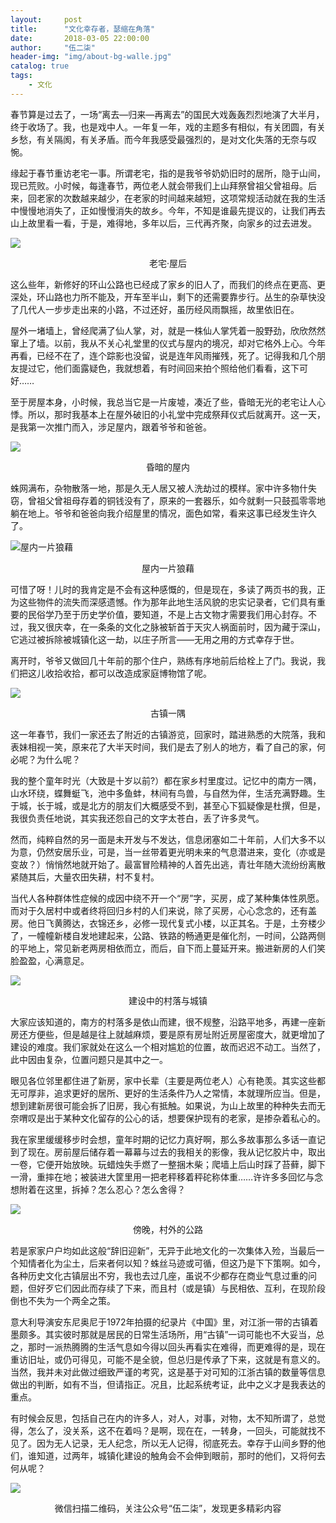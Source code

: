 ```yaml
---
layout:     post
title:      "文化幸存者，瑟缩在角落"
date:       2018-03-05 22:00:00
author:     "伍二柒"
header-img: "img/about-bg-walle.jpg"
catalog: true
tags:
    - 文化
---
```


春节算是过去了，一场“离去—归来—再离去”的国民大戏轰轰烈烈地演了大半月，终于收场了。我，也是戏中人。一年复一年，戏的主题多有相似，有关团圆，有关乡愁，有关隔阂，有关矛盾。而今年我感受最强烈的，是对文化失落的无奈与叹惋。

缘起于春节重访老宅一事。所谓老宅，指的是我爷爷奶奶旧时的居所，隐于山间，现已荒败。小时候，每逢春节，两位老人就会带我们上山拜祭曾祖父曾祖母。后来，回老家的次数越来越少，在老家的时间越来越短，这项常规活动就在我的生活中慢慢地消失了，正如慢慢消失的故乡。今年，不知是谁最先提议的，让我们再去山上故里看一看，于是，难得地，多年以后，三代再齐聚，向家乡的过去进发。

![](https://mmbiz.qpic.cn/mmbiz_jpg/XLRn4lbBepBScFicYAsO196hxdPJqNicV5jJ9dDr6INWicUZypk7lCSHV1b7hz1yAVNswlyLY9VExWBibRdmaCPvTw/640?wx_fmt=jpeg&tp=webp&wxfrom=5&wx_lazy=1)

<center>老宅·屋后</center>

这么些年，新修好的环山公路也已经成了家乡的旧人了，而我们的终点在更高、更深处，环山路也力所不能及，开车至半山，剩下的还需要靠步行。丛生的杂草快没了几代人一步步走出来的小路，不过还好，虽历经风雨飘摇，故里依旧在。

屋外一堵墙上，曾经爬满了仙人掌，对，就是一株仙人掌凭着一股野劲，欣欣然然窜上了墙。以前，我从不关心礼堂里的仪式与屋内的境况，却对它格外上心。今年再看，已经不在了，连个踪影也没留，说是连年风雨摧残，死了。记得我和几个朋友提过它，他们面露疑色，我就想着，有时间回来拍个照给他们看看，这下可好……

至于房屋本身，小时候，我总当它是一片废墟，凑近了些，昏暗无光的老宅让人心悸。所以，那时我基本上在屋外破旧的小礼堂中完成祭拜仪式后就离开。这一天，是我第一次推门而入，涉足屋内，跟着爷爷和爸爸。

![](https://mmbiz.qpic.cn/mmbiz_jpg/XLRn4lbBepBScFicYAsO196hxdPJqNicV5kyZjDmRukb2HLEKAQFg0maapyDria1noqqvJN3HQNiaOzKsLb8nxSkJA/640?wx_fmt=jpeg&tp=webp&wxfrom=5&wx_lazy=1)

<center>昏暗的屋内</center>

蛛网满布，杂物散落一地，那是久无人居又被人洗劫过的模样。家中许多物什失窃，曾祖父曾祖母存着的铜钱没有了，原来的一套器乐，如今就剩一只鼓孤零零地躺在地上。爷爷和爸爸向我介绍屋里的情况，面色如常，看来这事已经发生许久了。

![屋内一片狼藉](https://mmbiz.qpic.cn/mmbiz_jpg/XLRn4lbBepBScFicYAsO196hxdPJqNicV5NMp2bWlo29ylXg35pfnSrKKtG9yJVPyjfoszCgXhZOqcgrH9GBYYsQ/640?wx_fmt=jpeg&tp=webp&wxfrom=5&wx_lazy=1)

<center>屋内一片狼藉</center>

可惜了呀！儿时的我肯定是不会有这种感慨的，但是现在，多读了两页书的我，正为这些物件的流失而深感遗憾。作为那年此地生活风貌的忠实记录者，它们具有重要的民俗学乃至于历史学价值，要知道，不是上古文物才需要我们用心封存。不过，我又很庆幸，在一条条的文化之脉被斩首于天灾人祸面前时，因为藏于深山，它逃过被拆除被城镇化这一劫，以庄子所言——无用之用的方式幸存于世。

离开时，爷爷又做回几十年前的那个住户，熟练有序地前后给栓上了门。我说，我们把这儿收拾收拾，都可以改造成家庭博物馆了呢。

![](https://mmbiz.qpic.cn/mmbiz_jpg/XLRn4lbBepBScFicYAsO196hxdPJqNicV5b0Q8gL7f65gLWlMTb2R8n7bhw37KYC9CeHOnPoIAAVPicLRwxWNZarw/640?wx_fmt=jpeg&tp=webp&wxfrom=5&wx_lazy=1)

<center>古镇一隅</center>

这一年春节，我们一家还去了附近的古镇游览，回家时，踏进熟悉的大院落，我和表妹相视一笑，原来花了大半天时间，我们是去了别人的地方，看了自己的家，何必呢？为什么呢？

我的整个童年时光（大致是十岁以前?）都在家乡村里度过。记忆中的南方一隅，山水环绕，蝶舞蜓飞，池中多鱼蚌，林间有鸟兽，与自然为伴，生活充满野趣。生于城，长于城，或是北方的朋友们大概感受不到，甚至心下狐疑像是杜撰，但是，我很负责任地说，其实我还怨自己的文字太苍白，丢了许多灵气。

然而，纯粹自然的另一面是未开发与不发达，信息闭塞如二十年前，人们大多不以为意，仍然安居乐业，可是，当一丝带着更光明未来的气息潜进来，变化（亦或是变故？）悄悄然地就开始了。最富冒险精神的人首先出逃，青壮年随大流纷纷离散紧随其后，大量农田失耕，村不复村。

当代人各种群体性症候的成因中绕不开一个“房”字，买房，成了某种集体性夙愿。而对于久居村中或者终将回归乡村的人们来说，除了买房，心心念念的，还有盖房。他日飞黄腾达，衣锦还乡，必修一现代复式小楼，以正其名。于是，土夯楼少了，一幢幢新楼自发地建起来，公路、铁路的畅通更是催化剂，一时间，公路两侧的平地上，常见新老两房相依而立，而后，自下而上蔓延开来。搬进新房的人们笑脸盈盈，心满意足。

![](https://mmbiz.qpic.cn/mmbiz_jpg/XLRn4lbBepBScFicYAsO196hxdPJqNicV5M5SiceggN2sD1q30OsKM14TbvB47U1JlJ1GaNZAqMmreqDRf7bVTNnQ/640?wx_fmt=jpeg&tp=webp&wxfrom=5&wx_lazy=1)

<center>建设中的村落与城镇</center>

大家应该知道的，南方的村落多是依山而建，很不规整，沿路平地多，再建一座新房还方便些，但是越是往上就越麻烦，要是原有房址附近房屋密度大，就更增加了建设的难度。我们家就处在这么一个相对尴尬的位置，故而迟迟不动工。当然了，此中因由复杂，位置问题只是其中之一。

眼见各位邻里都住进了新房，家中长辈（主要是两位老人）心有艳羡。其实这些都无可厚非，追求更好的居所、更好的生活条件乃人之常情，本就理所应当。但是，想到建新房很可能会拆了旧房，我心有抵触。如果说，为山上故里的种种失去而无奈喟叹是出于某种文化留存的公心的话，想要保护现有的老家，是掺杂着私心的。

我在家里缓缓移步时会想，童年时期的记忆力真好啊，那么多故事那么多话一直记到了现在。房前屋后储存着一幕幕与过去的我相关的影像，我从记忆胶片中，取出一卷，它便开始放映。玩蜡烛失手燃了一整捆木柴；爬墙上后山时踩了苔藓，脚下一滑，重摔在地；被装进大筐里用一把老秤移着秤砣称体重……许许多多回忆与念想附着在这里，拆掉？怎么忍心？怎么舍得？

![](https://mmbiz.qpic.cn/mmbiz_jpg/XLRn4lbBepBScFicYAsO196hxdPJqNicV58eibagOrrmSpKicAvTnC7zNCyEUXB3uTUkhDEf571D2F2c7iavhgoaYnA/640?wx_fmt=jpeg&tp=webp&wxfrom=5&wx_lazy=1)

<center>傍晚，村外的公路</center>

若是家家户户均如此这般“辞旧迎新”，无异于此地文化的一次集体入殓，当最后一个知情者化为尘土，后来者何以知？蛛丝马迹或可循，但这乃是下下策啊。如今，各种历史文化古镇层出不穷，我也去过几座，虽说不少都存在商业气息过重的问题，但好歹它们因此而存续了下来，而且村（或是镇）与民相依、互利，在现阶段倒也不失为一个两全之策。

意大利导演安东尼奥尼于1972年拍摄的纪录片《中国》里，对江浙一带的古镇着墨颇多。其实彼时那就是居民的日常生活场所，用“古镇”一词可能也不大妥当，总之，那时一派热腾腾的生活气息如今得以回头再看实在难得，而更难得的是，现在重访旧址，或仍可得见，可能不是全貌，但总归是传承了下来，这就是有意义的。当然，我并未对此做过细致严谨的考究，这是基于对可知的江浙古镇的数量等信息做出的判断，如有不当，但请指正。况且，比起系统考证，此中之义才是我表达的重点。

有时候会反思，包括自己在内的许多人，对人，对事，对物，太不知所谓了，总觉得，怎么了，没关系，这不在着吗？是啊，现在在，一转身，一回头，可能就找不见了。因为无人记录，无人纪念，所以无人记得，彻底死去。幸存于山间乡野的他们，谁知道，过两年，城镇化建设的触角会不会伸到眼前，那时的他们，又将何去何从呢？

![](https://mmbiz.qpic.cn/mmbiz_jpg/XLRn4lbBepBScFicYAsO196hxdPJqNicV5iaMpSlw6uxsWo9cypT734wnsrht5ZfGBg1LhJdAVbxgfvuHaLib3jAiaA/640?wx_fmt=jpeg&tp=webp&wxfrom=5&wx_lazy=1)

<center>微信扫描二维码，关注公众号“伍二柒”，发现更多精彩内容</center>


